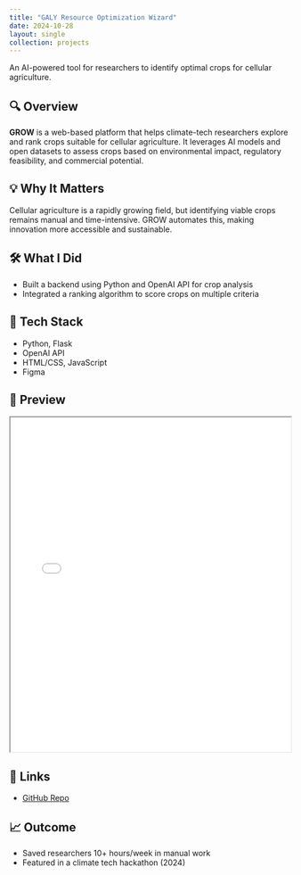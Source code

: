 ```yaml
---
title: "GALY Resource Optimization Wizard"
date: 2024-10-28
layout: single
collection: projects
---
```

An AI-powered tool for researchers to identify optimal crops for cellular agriculture.

## 🔍 Overview

**GROW** is a web-based platform that helps climate-tech researchers explore and rank crops suitable for cellular agriculture. It leverages AI models and open datasets to assess crops based on environmental impact, regulatory feasibility, and commercial potential.

## 💡 Why It Matters

Cellular agriculture is a rapidly growing field, but identifying viable crops remains manual and time-intensive. GROW automates this, making innovation more accessible and sustainable.

## 🛠️ What I Did

- Built a backend using Python and OpenAI API for crop analysis
- Integrated a ranking algorithm to score crops on multiple criteria

## 🧪 Tech Stack

- Python, Flask
- OpenAI API
- HTML/CSS, JavaScript
- Figma

## 📸 Preview

<iframe src="assets/images/GROW - GALY Resource Optimization Wizard.pdf" width="100%" height="600px">
    This browser does not support PDFs. Please download the PDF to view it: <a href="assets/images/GROW - GALY Resource Optimization Wizard.pdf">Download PDF</a>.
</iframe>


## 🔗 Links

- [GitHub Repo](https://github.com/riasonalker1906/GALY-Resource-Optimization-Wizard)


## 📈 Outcome

- Saved researchers 10+ hours/week in manual work
- Featured in a climate tech hackathon (2024)



